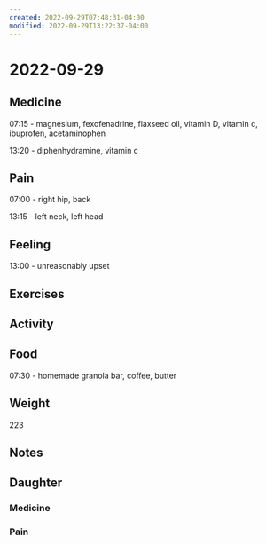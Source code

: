 ```yaml
---
created: 2022-09-29T07:48:31-04:00
modified: 2022-09-29T13:22:37-04:00
---
```


# 2022-09-29

## Medicine

07:15 - magnesium, fexofenadrine, flaxseed oil, vitamin D, vitamin c, ibuprofen, acetaminophen 

13:20 - diphenhydramine, vitamin c 

## Pain

07:00 - right hip, back

13:15 - left neck, left head

## Feeling

13:00 - unreasonably upset

## Exercises


## Activity


## Food

07:30 - homemade granola bar, coffee, butter 

## Weight

223

## Notes


## Daughter


### Medicine


### Pain

